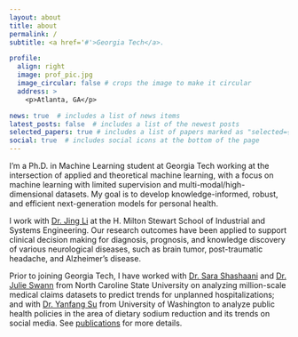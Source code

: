 ```yaml
---
layout: about
title: about
permalink: /
subtitle: <a href='#'>Georgia Tech</a>. 

profile:
  align: right
  image: prof_pic.jpg
  image_circular: false # crops the image to make it circular
  address: >
    <p>Atlanta, GA</p>

news: true  # includes a list of news items
latest_posts: false  # includes a list of the newest posts
selected_papers: true # includes a list of papers marked as "selected={true}"
social: true  # includes social icons at the bottom of the page
---
```


I’m a Ph.D. in Machine Learning student at Georgia Tech working at the intersection of applied and theoretical machine learning, with a focus on machine learning with limited supervision and multi-modal/high-dimensional datasets. My goal is to develop knowledge-informed, robust, and efficient next-generation models for personal health. 

I work with [Dr. Jing Li](https://sites.gatech.edu/jing-li/) at the H. Milton Stewart School of Industrial and Systems Engineering. Our research outcomes have been applied to support clinical decision making for diagnosis, prognosis, and knowledge discovery of various neurological diseases, such as brain tumor, post-traumatic headache, and Alzheimer’s disease. 

Prior to joining Georgia Tech, I have worked with [Dr. Sara Shashaani](https://shashaani.wordpress.ncsu.edu/) and [Dr. Julie Swann](https://www.ise.ncsu.edu/people/jlswann/) from North Caroline State University on analyzing million-scale medical claims datasets to predict trends for unplanned hospitalizations; and with [Dr. Yanfang Su](https://globalhealth.washington.edu/faculty/yanfang-su) from University of Washington to analyze public health policies in the area of dietary sodium reduction and its trends on social media. See [publications](/al-folio/publications/) for more details.

